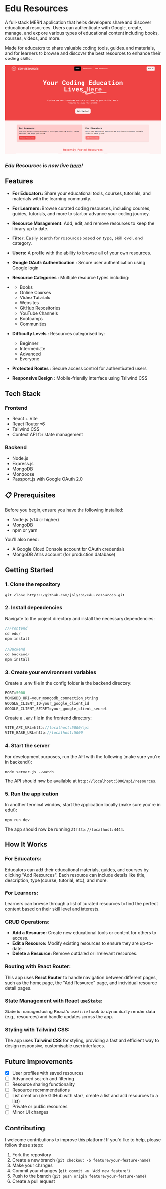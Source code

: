 # **Edu Resources**

A full-stack MERN application that helps developers share and discover educational resources. Users can authenticate with Google, create, manage, and explore various types of educational content including books, courses, videos, and more.

Made for educators to share valuable coding tools, guides, and materials, and for learners to browse and discover the best resources to enhance their coding skills.


![](assets/20250106_032040_image.png)

### *Edu Resources is now live [here](https://eduresources.site/)!*

## **Features**

* **For Educators:** Share your educational tools, courses, tutorials, and materials with the learning community.
* **For Learners:** Browse curated coding resources, including courses, guides, tutorials, and more to start or advance your coding journey.
* **Resource Management**: Add, edit, and remove resources to keep the library up to date.
* **Filter:** Easily search for resources based on type, skill level, and category.
* **Users:** A profile with the ability to browse all of your own resources.
* **Google OAuth Authentication** : Secure user authentication using Google login
* **Resource Categories** : Multiple resource types including:
* * Books
  * Online Courses
  * Video Tutorials
  * Websites
  * GitHub Repositories
  * YouTube Channels
  * Bootcamps
  * Communities
* **Difficulty Levels** : Resources categorised by:

  * Beginner
  * Intermediate
  * Advanced
  * Everyone
* **Protected Routes** : Secure access control for authenticated users
* **Responsive Design** : Mobile-friendly interface using Tailwind CSS

## **Tech Stack**

### Frontend

* React + Vite
* React Router v6
* Tailwind CSS
* Context API for state management

### Backend

* Node.js
* Express.js
* MongoDB
* Mongoose
* Passport.js with Google OAuth 2.0

## 📋 Prerequisites

Before you begin, ensure you have the following installed:

* Node.js (v14 or higher)
* MongoDB
* npm or yarn

You'll also need:

* A Google Cloud Console account for OAuth credentials
* MongoDB Atlas account (for production database)

## **Getting Started**

### 1. Clone the repository

`git clone https://github.com/jolyssa/edu-resources.git`

### 2. Install dependencies

Navigate to the project directory and install the necessary dependencies:

```js
//Frontend
cd edu/
npm install

//Backend
cd backend/
npm install
```

### 3. Create your environment variables

Create a .env file in the config folder in the backend directory:

```js
PORT=5000
MONGODB_URI=your_mongodb_connection_string
GOOGLE_CLIENT_ID=your_google_client_id
GOOGLE_CLIENT_SECRET=your_google_client_secret
```

Create a `.env` file in the frontend directory:

```js
VITE_API_URL=http://localhost:5000/api
VITE_BASE_URL=http://localhost:5000
```

### 4. Start the server

For development purposes, run the API with the following (make sure you're in backend/):

`node server.js --watch`

The API should now be available at `http://localhost:5000/api/resources`.

### 5. Run the application

In another terminal window, start the application locally (make sure you're in edu/):

`npm run dev`

The app should now be running at `http://localhost:4444`.

## **How It Works**

### **For Educators:**

Educators can add their educational materials, guides, and courses by clicking "Add Resources". Each resource can include details like title, description, type (course, tutorial, etc.), and more.

### **For Learners:**

Learners can browse through a list of curated resources to find the perfect content based on their skill level and interests.

### **CRUD Operations:**

* **Add a Resource:** Create new educational tools or content for others to access.
* **Edit a Resource:** Modify existing resources to ensure they are up-to-date.
* **Delete a Resource:** Remove outdated or irrelevant resources.

### **Routing with React Router:**

This app uses **React Router** to handle navigation between different pages, such as the home page, the "Add Resource" page, and individual resource detail pages.

### **State Management with React `useState`:**

State is managed using React's `useState` hook to dynamically render data (e.g., resources) and handle updates across the app.

### **Styling with Tailwind CSS:**

The app uses **Tailwind CSS** for styling, providing a fast and efficient way to design responsive, customisable user interfaces.

## Future Improvements

* [X] User profiles with saved resources
* [ ] Advanced search and filtering
* [ ] Resource sharing functionality
* [ ] Resource recommendations
* [ ] List creation (like GitHub with stars, create a list and add resources to a list)
* [ ] Private or public resources
* [ ] Minor UI changes

## Contributing

I welcome contributions to improve this platform! If you'd like to help, please follow these steps:

1. Fork the repository
2. Create a new branch (`git checkout -b feature/your-feature-name`)
3. Make your changes
4. Commit your changes (`git commit -m 'Add new feature'`)
5. Push to the branch (`git push origin feature/your-feature-name`)
6. Create a pull request
